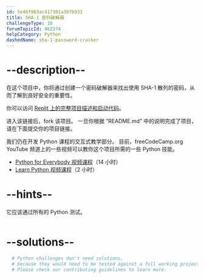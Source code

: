 ```yaml
---
id: 5e46f983ac417301a38fb933
title: SHA-1 密码破解器
challengeType: 10
forumTopicId: 462374
helpCategory: Python
dashedName: sha-1-password-cracker
---
```


# --description--

在这个项目中，你将通过创建一个密码破解器来找出使用 SHA-1 散列的密码，从而了解到良好安全的重要性。

你可以访问 [Replit 上的完整项目描述和启动代码](https://replit.com/github/freeCodeCamp/boilerplate-SHA-1-password-cracker)。

进入该链接后，fork 该项目。 一旦你根据 “README.md” 中的说明完成了项目，请在下面提交你的项目链接。

我们仍在开发 Python 课程的交互式教学部分。 目前，freeCodeCamp.org YouTube 频道上的一些视频可以教你这个项目所需的一些 Python 技能。

<ul>
  <li>
    <a href='https://www.freecodecamp.org/news/python-for-everybody/'>Python for Everybody 视频课程</a>（14 小时）
  </li>
  <li>
    <a href='https://www.freecodecamp.org/news/learn-python-basics-in-depth-video-course/'>Learn Python 视频课程</a>（2 小时）
  </li>
</ul>

# --hints--

它应该通过所有的 Python 测试。

```js

```

# --solutions--

```py
  # Python challenges don't need solutions,
  # because they would need to be tested against a full working project.
  # Please check our contributing guidelines to learn more.
```
